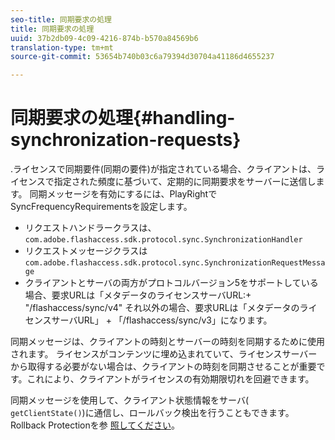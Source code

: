 ```yaml
---
seo-title: 同期要求の処理
title: 同期要求の処理
uuid: 37b2db09-4c09-4216-874b-b570a84569b6
translation-type: tm+mt
source-git-commit: 53654b740b03c6a79394d30704a41186d4655237

---
```



# 同期要求の処理{#handling-synchronization-requests}

.ライセンスで同期要件(同期の要件[](../../aaxs-protecting-content/content-introduction/content-usage-rules/content-time-based-rules/content-time-based-rules-defining.md#requirements-for-synchronization))が指定されている場合、クライアントは、ライセンスで指定された頻度に基づいて、定期的に同期要求をサーバーに送信します。 同期メッセージを有効にするには、PlayRightでSyncFrequencyRequirementsを設定します。

* リクエストハンドラークラスは、 `com.adobe.flashaccess.sdk.protocol.sync.SynchronizationHandler`
* リクエストメッセージクラスは `com.adobe.flashaccess.sdk.protocol.sync.SynchronizationRequestMessage`
* クライアントとサーバの両方がプロトコルバージョン5をサポートしている場合、要求URLは「メタデータのライセンスサーバURL:+ &quot;/flashaccess/sync/v4&quot; それ以外の場合、要求URLは「メタデータのライセンスサーバURL」 + 「/flashaccess/sync/v3」になります。

同期メッセージは、クライアントの時刻とサーバーの時刻を同期するために使用されます。 ライセンスがコンテンツに埋め込まれていて、ライセンスサーバーから取得する必要がない場合は、クライアントの時刻を同期させることが重要です。これにより、クライアントがライセンスの有効期限切れを回避できます。

同期メッセージを使用して、クライアント状態情報をサーバ( `getClientState()`)に通信し、ロールバック検出を行うこともできます。 Rollback Protectionを参 [照してください](../../aaxs-protecting-content/content-implementing-the-license-server/content-processing-aaxs-requests/content-rollback-detection.md)。